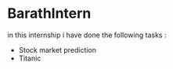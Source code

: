 # BarathIntern


in this internship i have done the following tasks :

* Stock market prediction
* Titanic

